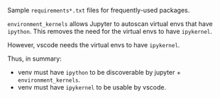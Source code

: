 Sample `requirements*.txt` files for frequently-used packages.

`environment_kernels` allows Jupyter to autoscan virtual envs that have
`ipython`. This removes the need for the virtual envs to have `ipykernel`.

However, vscode needs the virtual envs to have `ipykernel`.

Thus, in summary:

- venv must have `ipython` to be discoverable by jupyter + `environment_kernels`.
- venv must have `ipykernel` to be usable by vscode.
